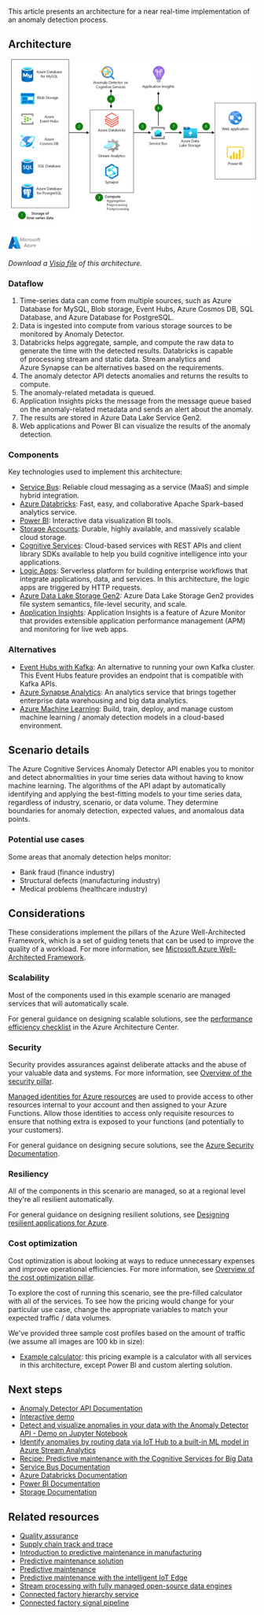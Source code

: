 This article presents an architecture for a near real-time implementation of an anomaly detection process.

## Architecture

![Diagram of the anomaly detector process architecture.](../media/anomaly-detector.png)

*Download a [Visio file](https://arch-center.azureedge.net/anomaly-detector-process.vsdx) of this architecture.*

### Dataflow

1. Time-series data can come from multiple sources, such as Azure Database for MySQL, Blob storage, Event Hubs, Azure Cosmos DB, SQL Database, and Azure Database for PostgreSQL.
1. Data is ingested into compute from various storage sources to be monitored by Anomaly Detector.
1. Databricks helps aggregate, sample, and compute the raw data to generate the time with the detected results. Databricks is capable of processing stream and static data. Stream analytics and Azure Synapse can be alternatives based on the requirements.
1. The anomaly detector API detects anomalies and returns the results to compute.
1. The anomaly-related metadata is queued.
1. Application Insights picks the message from the message queue based on the anomaly-related metadata and sends an alert about the anomaly.
1. The results are stored in Azure Data Lake Service Gen2.
1. Web applications and Power BI can visualize the results of the anomaly detection.

### Components

Key technologies used to implement this architecture:

* [Service Bus](https://azure.microsoft.com/services/service-bus): Reliable cloud messaging as a service (MaaS) and simple hybrid integration.
* [Azure Databricks](https://azure.microsoft.com/services/databricks): Fast, easy, and collaborative Apache Spark–based analytics service.
* [Power BI](https://powerbi.microsoft.com): Interactive data visualization BI tools.
* [Storage Accounts](https://azure.microsoft.com/services/storage): Durable, highly available, and massively scalable cloud storage.
* [Cognitive Services](/azure/cognitive-services): Cloud-based services with REST APIs and client library SDKs available to help you build cognitive intelligence into your applications.
* [Logic Apps][logic-apps]: Serverless platform for building enterprise workflows that integrate applications, data, and services. In this architecture, the logic apps are triggered by HTTP requests.
* [Azure Data Lake Storage Gen2](https://azure.microsoft.com/services/storage/data-lake-storage): Azure Data Lake Storage Gen2 provides file system semantics, file-level security, and scale.
* [Application Insights](/azure/azure-monitor/app/app-insights-overview): Application Insights is a feature of Azure Monitor that provides extensible application performance management (APM) and monitoring for live web apps.

### Alternatives

* [Event Hubs with Kafka][event-hubs]: An alternative to running your own Kafka cluster. This Event Hubs feature provides an endpoint that is compatible with Kafka APIs.
* [Azure Synapse Analytics][synapse-analytics]: An analytics service that brings together enterprise data warehousing and big data analytics.
* [Azure Machine Learning](/azure/machine-learning): Build, train, deploy, and manage custom machine learning / anomaly detection models in a cloud-based environment.

## Scenario details

The Azure Cognitive Services Anomaly Detector API enables you to monitor and detect abnormalities in your time series data without having to know machine learning. The algorithms of the API adapt by automatically identifying and applying the best-fitting models to your time series data, regardless of industry, scenario, or data volume. They determine boundaries for anomaly detection, expected values, and anomalous data points. 

### Potential use cases

Some areas that anomaly detection helps monitor:

* Bank fraud (finance industry)
* Structural defects (manufacturing industry)
* Medical problems (healthcare industry)

## Considerations

These considerations implement the pillars of the Azure Well-Architected Framework, which is a set of guiding tenets that can be used to improve the quality of a workload. For more information, see [Microsoft Azure Well-Architected Framework](/azure/architecture/framework).

### Scalability

Most of the components used in this example scenario are managed services that will automatically scale.

For general guidance on designing scalable solutions, see the [performance efficiency checklist][scalability] in the Azure Architecture Center.

### Security

Security provides assurances against deliberate attacks and the abuse of your valuable data and systems. For more information, see [Overview of the security pillar](/azure/architecture/framework/security/overview).

[Managed identities for Azure resources][msi] are used to provide access to other resources internal to your account and then assigned to your Azure Functions. Allow those identities to access only requisite resources to ensure that nothing extra is exposed to your functions (and potentially to your customers).

For general guidance on designing secure solutions, see the [Azure Security Documentation][security].

### Resiliency

All of the components in this scenario are managed, so at a regional level they're all resilient automatically.

For general guidance on designing resilient solutions, see [Designing resilient applications for Azure][resiliency].

### Cost optimization

Cost optimization is about looking at ways to reduce unnecessary expenses and improve operational efficiencies. For more information, see [Overview of the cost optimization pillar](/azure/architecture/framework/cost/overview).

To explore the cost of running this scenario, see the pre-filled calculator with all of the services. To see how the pricing would change for your particular use case, change the appropriate variables to match your expected traffic / data volumes.

We've provided three sample cost profiles based on the amount of traffic (we assume all images are 100 kb in size):

* [Example calculator][example-pricing]: this pricing example is a calculator with all services in this architecture, except Power BI and custom alerting solution.

## Next steps

* [Anomaly Detector API Documentation](/azure/cognitive-services/anomaly-detector)
* [Interactive demo](https://algoevaluation.azurewebsites.net/#/)
* [Detect and visualize anomalies in your data with the Anomaly Detector API - Demo on Jupyter Notebook](https://github.com/Azure-Samples/AnomalyDetector/tree/master/ipython-notebook)
* [Identify anomalies by routing data via IoT Hub to a built-in ML model in Azure Stream Analytics](/training/modules/data-anomaly-detection-using-azure-iot-hub)
* [Recipe: Predictive maintenance with the Cognitive Services for Big Data](/azure/cognitive-services/big-data/recipes/anomaly-detection)
* [Service Bus Documentation](/azure/service-bus)
* [Azure Databricks Documentation](/azure/azure-databricks)
* [Power BI Documentation](/power-bi)
* [Storage Documentation](/azure/storage)

## Related resources

* [Quality assurance](/azure/architecture/solution-ideas/articles/quality-assurance)
* [Supply chain track and trace](/azure/architecture/solution-ideas/articles/supply-chain-track-and-trace)
* [Introduction to predictive maintenance in manufacturing](/azure/architecture/industries/manufacturing/predictive-maintenance-overview)
* [Predictive maintenance solution](/azure/architecture/industries/manufacturing/predictive-maintenance-solution)
* [Predictive maintenance](/azure/architecture/solution-ideas/articles/predictive-maintenance)
* [Predictive maintenance with the intelligent IoT Edge](/azure/architecture/example-scenario/predictive-maintenance/iot-predictive-maintenance)
* [Stream processing with fully managed open-source data engines](/azure/architecture/example-scenario/data/open-source-data-engine-stream-processing)
* [Connected factory hierarchy service](/azure/architecture/solution-ideas/articles/connected-factory-hierarchy-service)
* [Connected factory signal pipeline](/azure/architecture/example-scenario/iot/connected-factory-signal-pipeline)

<!-- Links -->
[Event Grid]: https://azure.microsoft.com/services/event-grid
[synapse-analytics]: /azure/sql-data-warehouse
[event-hubs]: /azure/event-hubs/event-hubs-for-kafka-ecosystem-overview
[architecture]: ./media/architecture-intelligent-apps-image-processing.png
[example-pricing]: https://azure.com/e/48cc24e76c914ecf8fafec1fed0e0e14
[serverless]: /training/paths/create-serverless-applications
[cv-categories]: /azure/cognitive-services/computer-vision/category-taxonomy
[resiliency]: /azure/architecture/framework/resiliency/principles
[security]: /azure/security
[scalability]: /azure/architecture/framework/scalability/performance-efficiency
[functions-best-practices]: /azure/azure-functions/functions-best-practices
[msi]: /azure/app-service/app-service-managed-service-identity
[logic-apps]: /azure/logic-apps/logic-apps-overview
[logic-apps-connectors]: /azure/connectors/apis-list
